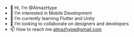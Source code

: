 - 👋 Hi, I’m @AlmazHype
- 👀 I’m interested in Mobile Development
- 🌱 I’m currently learning Flutter and Unity
- 💞️ I’m looking to collaborate on designers and developers
- 📫 How to reach me almazhype@gmail.com
